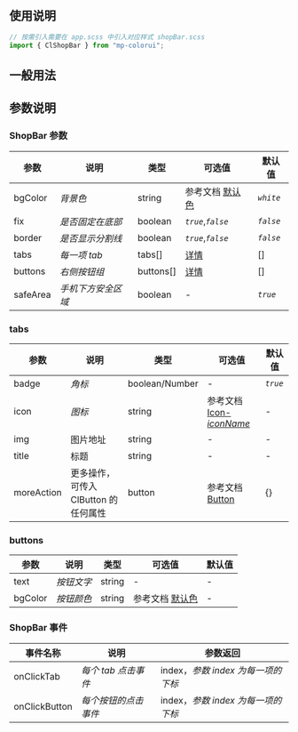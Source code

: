 ## 使用说明

```jsx
// 按需引入需要在 app.scss 中引入对应样式 shopBar.scss
import { ClShopBar } from "mp-colorui";
```

## 一般用法

<CodeShow componentName='shopBar' />

## 参数说明

### ShopBar 参数

| 参数     | 说明               | 类型      | 可选值                                        | 默认值    |
| -------- | ------------------ | --------- | --------------------------------------------- | --------- |
| bgColor  | _背景色_           | string    | 参考文档 [默认色](/mp-colorui-doc/home/color) | _`white`_ |
| fix      | _是否固定在底部_   | boolean   | _`true`_,_`false`_                            | _`false`_ |
| border   | _是否显示分割线_   | boolean   | _`true`_,_`false`_                            | _`false`_ |
| tabs     | _每一项 tab_       | tabs[]    | [详情](/mp-colorui-doc/view/shopBar#tabs)     | []        |
| buttons  | _右侧按钮组_       | buttons[] | [详情](/mp-colorui-doc/view/shopBar#buttons)  | []        |
| safeArea | _手机下方安全区域_ | boolean   | -                                             | _`true`_  |

### tabs

| 参数       | 说明                                 | 类型           | 可选值                                                         | 默认值   |
| ---------- | ------------------------------------ | -------------- | -------------------------------------------------------------- | -------- |
| badge      | _角标_                               | boolean/Number | -                                                              | _`true`_ |
| icon       | _图标_                               | string         | 参考文档 [Icon-_iconName_](/mp-colorui-doc/base/icon#iconname) | -        |
| img        | 图片地址                             | string         | -                                                              | -        |
| title      | 标题                                 | string         | -                                                              | -        |
| moreAction | 更多操作，可传入 ClButton 的任何属性 | button         | 参考文档 [Button](/mp-colorui-doc/base/button)                 | {}       |

### buttons

| 参数    | 说明       | 类型   | 可选值                                        | 默认值 |
| ------- | ---------- | ------ | --------------------------------------------- | ------ |
| text    | _按钮文字_ | string | -                                             | -      |
| bgColor | _按钮颜色_ | string | 参考文档 [默认色](/mp-colorui-doc/home/color) | -      |

### ShopBar 事件

| 事件名称      | 说明                 | 参数返回                           |
| ------------- | -------------------- | ---------------------------------- |
| onClickTab    | _每个 tab 点击事件_  | index，_参数 index 为每一项的下标_ |
| onClickButton | _每个按钮的点击事件_ | index，_参数 index 为每一项的下标_ |

<FloatPhone url="https://yinliangdream.github.io/mp-colorui-h5-demo/#/package/viewPackage/shopBar/index" />
